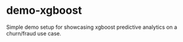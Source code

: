 # demo-xgboost

Simple demo setup for showcasing xgboost predictive analytics on a churn/fraud use case.

